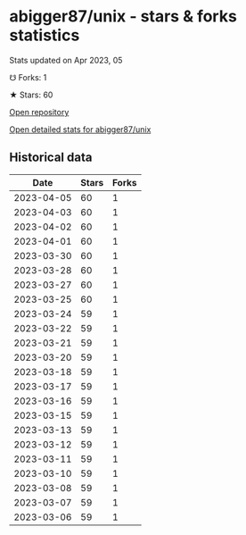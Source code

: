 # abigger87/unix - stars & forks statistics

Stats updated on Apr 2023, 05

☋ Forks: 1

★ Stars: 60

[Open repository](https://github.com/abigger87/unix)

[Open detailed stats for abigger87/unix](https://reviewgithub.com/rep/abigger87/unix)

## Historical data
| Date | Stars | Forks |
|------|-------|-------|
| 2023-04-05 | 60 | 1 | 
| 2023-04-03 | 60 | 1 | 
| 2023-04-02 | 60 | 1 | 
| 2023-04-01 | 60 | 1 | 
| 2023-03-30 | 60 | 1 | 
| 2023-03-28 | 60 | 1 | 
| 2023-03-27 | 60 | 1 | 
| 2023-03-25 | 60 | 1 | 
| 2023-03-24 | 59 | 1 | 
| 2023-03-22 | 59 | 1 | 
| 2023-03-21 | 59 | 1 | 
| 2023-03-20 | 59 | 1 | 
| 2023-03-18 | 59 | 1 | 
| 2023-03-17 | 59 | 1 | 
| 2023-03-16 | 59 | 1 | 
| 2023-03-15 | 59 | 1 | 
| 2023-03-13 | 59 | 1 | 
| 2023-03-12 | 59 | 1 | 
| 2023-03-11 | 59 | 1 | 
| 2023-03-10 | 59 | 1 | 
| 2023-03-08 | 59 | 1 | 
| 2023-03-07 | 59 | 1 | 
| 2023-03-06 | 59 | 1 | 

